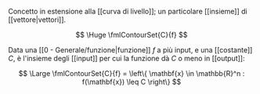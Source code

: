 Concetto in estensione alla [[curva di livello]]; un particolare [[insieme]] di [[vettore|vettori]].

$$
\Huge
\fmlContourSet{C}{f}
$$


Data una [[0 - Generale/funzione|funzione]] $f$ a più input, e una [[costante]] $C$, è l'insieme degli [[input]] per cui la funzione dà $C$ o meno in [[output]]:

$$
\Large
\fmlContourSet{C}{f} = \left\{ 
	\mathbf{x} \in \mathbb{R}^n
	:
	f(\mathbf{x}) \leq C
\right\}
$$
